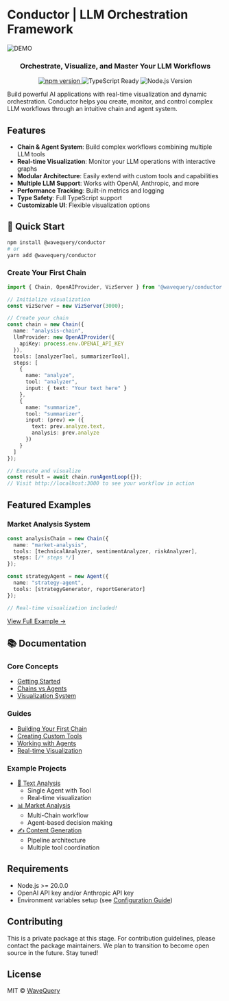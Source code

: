 # Conductor | LLM Orchestration Framework

![DEMO](https://s11.gifyu.com/images/SGsPZ.gif)

<div align="center">
  <p>
      <h3>Orchestrate, Visualize, and Master Your LLM Workflows</h3>
  <p>
    <a href="https://www.npmjs.com/package/@wavequery/conductor">
      <img src="https://img.shields.io/npm/v/@wavequery/conductor.svg" alt="npm version" />
    </a>
    <img src="https://img.shields.io/badge/TypeScript-Ready-blue" alt="TypeScript Ready" />
    <img src="https://img.shields.io/badge/Node.js-%3E%3D20-green" alt="Node.js Version" />
  </p>
  </p>
</div>

Build powerful AI applications with real-time visualization and dynamic orchestration. Conductor helps you create, monitor, and control complex LLM workflows through an intuitive chain and agent system.

## Features

- **Chain & Agent System**: Build complex workflows combining multiple LLM tools
- **Real-time Visualization**: Monitor your LLM operations with interactive graphs
- **Modular Architecture**: Easily extend with custom tools and capabilities
- **Multiple LLM Support**: Works with OpenAI, Anthropic, and more
- **Performance Tracking**: Built-in metrics and logging
- **Type Safety**: Full TypeScript support
- **Customizable UI**: Flexible visualization options

## 🚀 Quick Start

```bash
npm install @wavequery/conductor
# or
yarn add @wavequery/conductor
```

### Create Your First Chain
```typescript
import { Chain, OpenAIProvider, VizServer } from '@wavequery/conductor';

// Initialize visualization
const vizServer = new VizServer(3000);

// Create your chain
const chain = new Chain({
  name: "analysis-chain",
  llmProvider: new OpenAIProvider({
    apiKey: process.env.OPENAI_API_KEY
  }),
  tools: [analyzerTool, summarizerTool],
  steps: [
    {
      name: "analyze",
      tool: "analyzer",
      input: { text: "Your text here" }
    },
    {
      name: "summarize",
      tool: "summarizer",
      input: (prev) => ({
        text: prev.analyze.text,
        analysis: prev.analyze
      })
    }
  ]
});

// Execute and visualize
const result = await chain.runAgentLoop({});
// Visit http://localhost:3000 to see your workflow in action
```

## Featured Examples

### Market Analysis System
```typescript
const analysisChain = new Chain({
  name: "market-analysis",
  tools: [technicalAnalyzer, sentimentAnalyzer, riskAnalyzer],
  steps: [/* steps */]
});

const strategyAgent = new Agent({
  name: "strategy-agent",
  tools: [strategyGenerator, reportGenerator]
});

// Real-time visualization included!
```
[View Full Example →](examples/basic/src/04-multi-tool-agent-visualization.ts)

## 📚 Documentation

### Core Concepts
- [Getting Started](packages/conductor/docs/getting-started.md)
- [Chains vs Agents](packages/conductor/docs/core/chains-and-agents.md)
- [Visualization System](packages/conductor/docs/core/visualization.md)

### Guides
- [Building Your First Chain](packages/conductor/docs/guides/first-chain.md)
- [Creating Custom Tools](packages/conductor/docs/guides/custom-tools.md)
- [Working with Agents](packages/conductor/docs/guides/agents.md)
- [Real-time Visualization](packages/conductor/docs/guides/visualization.md)

### Example Projects
- [📝 Text Analysis](packages/conductor/docs/examples/text-analysis/README.md)
  - Single Agent with Tool
  - Real-time visualization
- [📊 Market Analysis](packages/conductor/docs/examples/market-analysis/README.md)
  - Multi-Chain workflow
  - Agent-based decision making
- [✍️ Content Generation](packages/conductor/docs/examples/content-generation/README.md)
  - Pipeline architecture
  - Multiple tool coordination

## Requirements

- Node.js >= 20.0.0
- OpenAI API key and/or Anthropic API key
- Environment variables setup (see [Configuration Guide](packages/conductor/docs/getting-started.md))

## Contributing

This is a private package at this stage. For contribution guidelines, please contact the package maintainers.
We plan to transition to become open source in the future. Stay tuned!

## License

MIT © [WaveQuery](https://wavequery.com/)
